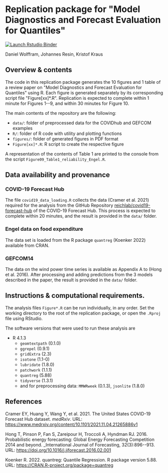 # Replication package for "Model Diagnostics and Forecast Evaluation for Quantiles"
<!-- badges: start -->
[![Launch Rstudio Binder](http://mybinder.org/badge_logo.svg)](https://mybinder.org/v2/gh/dwolffram/replication-ARSIA2023/main?urlpath=rstudio)
<!-- badges: end -->

Daniel Wolffram, Johannes Resin, Kristof Kraus

## Overview & contents

The code in this replication package generates the 10 figures and 1 table of a
review paper on "Model Diagnostics and Forecast Evaluation for Quantiles" using R.
Each figure is generated separately by its corresponding script file
"Figure[xx]*.R". Replication is expected to complete within 1 minute for Figures 1--9,
and within 30 minutes for Figure 10.

The main contents of the repository are the following:

- `data/`: folder of preprocessed data for the COVIDhub and GEFCOM examples
- `R/`: folder of R code with utility and plotting functions
- `figures/`: folder of generated figures in PDF format
- `Figure[xx]*.R`: R script to create the respective figure

A representation of the contents of Table 1 are printed to the console from the
script `Figure09_Table1_reliability_Engel.R`.

## Data availability and provenance

### COVID-19 Forecast Hub

The file `covid19_data_loading.R` collects the data (Cramer et al. 2021) required for the analysis from the GitHub Repository [reichlab/covid19-forecast-hub](https://github.com/reichlab/covid19-forecast-hub) of the COVID-19 Forecast Hub.
This process is expected to complete within 20 minutes, and the result is provided in the `data/` folder.

### Engel data on food expenditure

The data set is loaded from the R package `quantreg` (Koenker 2022) available from CRAN.

### GEFCOM14

The data on the wind power time series is available as Appendix A to (Hong et al. 2016).
After processing and adding predictions from the 3 models described in the paper, the result is provided in the `data/` folder.

## Instructions & computational requirements.

The analysis files `Figure*.R` can be run individually, in any order. Set the working
directory to the root of the replication package, or open the `.Rproj` file
using RStudio.

The software versions that were used to run these analysis are

- R 4.1.3
  - `geomtextpath` (0.1.0)
  - `ggrepel` (0.9.1)
  - `gridExtra` (2.3)
  - `isotone` (1.1-0)
  - `lubridate` (1.8.0)
  - `patchwork` (1.1.1)
  - `quantreg` (5.88)
  - `tidyverse` (1.3.1)
  - and for preprocessing data: `MMWRweek` (0.1.3), `jsonlite` (1.8.0)

## References

Cramer EY, Huang Y, Wang Y, et al. 2021. The United States COVID-19 Forecast Hub
dataset. _medRxiv_. URL: https://www.medrxiv.org/content/10.1101/2021.11.04.21265886v1

Hong T, Pinson P, Fan S, Zareipour H, Troccoli A, Hyndman RJ. 2016. Probabilistic energy forecasting: Global Energy Forecasting Competition 2014 and beyond. _International Journal of Forecasting, 32(3):896--913. URL: https://doi.org/10.1016/j.ijforecast.2016.02.001

Koenker R. 2022. quantreg: Quantile Regression. R package version 5.88. URL: https://CRAN.R-project.org/package=quantreg
